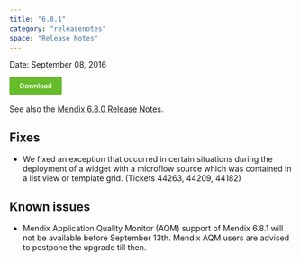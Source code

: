 ```yaml
---
title: "6.8.1"
category: "releasenotes"
space: "Release Notes"
---
```

Date: September 08, 2016



[![](attachments/819203/19399042.png)](https://appstore.home.mendix.com/link/modeler/6.8.1)

See also the [Mendix 6.8.0 Release Notes](https://world.mendix.com/display/ReleaseNotes/6.8.0).

## Fixes

*   We fixed an exception that occurred in certain situations during the deployment of a widget with a microflow source which was contained in a list view or template grid. (Tickets 44263, 44209, 44182)

## Known issues

*   Mendix Application Quality Monitor (AQM) support of Mendix 6.8.1 will not be available before September 13th. Mendix AQM users are advised to postpone the upgrade till then.
